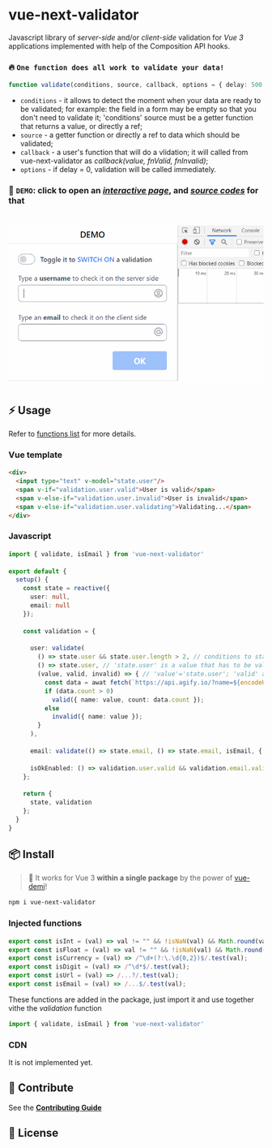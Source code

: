 # vue-next-validator

Javascript library of _server-side_ and/or _client-side_ validation for _*Vue 3*_ applications implemented with help of the Composition API hooks.

### 🔥 `One function does all work to validate your data!`
```ts
function validate(conditions, source, callback, options = { delay: 500 });
```
* `conditions` - it allows to detect the moment when your data are ready to be validated;
for example: the field in a form may be empty so that you don't need to validate it;
'conditions' source must be a getter function that returns a value, or directly a ref;
* `source` - a getter function or directly a ref to data which should be validated;
* `callback` - a user's function that will do a vlidation;
              it will called from vue-next-validator as *callback(value, fnValid, fnInvalid)*;
* `options` - if delay = 0, validation will be called immediately.

### 🚀 **`DEMO`**: click to open an _[interactive page](https://github.com/belset/vue-next-validator/demo-package)_, and _[source codes](https://github.com/belset/vue-next-validator/demo-package)_ for that

#
![](./working.gif)
#

## ⚡ Usage


Refer to [functions list](#functions) for more details.



### Vue template
```html
<div>
  <input type="text" v-model="state.user"/>
  <span v-if="validation.user.valid">User is valid</span>
  <span v-else-if="validation.user.invalid">User is invalid</span>
  <span v-else-if="validation.user.validating">Validating...</span>
</div>
```

### Javascript
```ts
import { validate, isEmail } from 'vue-next-validator'

export default {
  setup() {
    const state = reactive({
      user: null,
      email: null
    });

    const validation = {
      
      user: validate(
        () => state.user && state.user.length > 2, // conditions to start validation, or not
        () => state.user, // 'state.user' is a value that has to be validated
        (value, valid, invalid) => { // 'value'='state.user'; 'valid' and 'invalid' - callback functions to inform about validation result; additinal data can be passed; 
          const data = awat fetch(`https://api.agify.io/?name=${encodeURIComponent(value)}`);
          if (data.count > 0)
            valid({ name: value, count: data.count });
          else
            invalid({ name: value });
        }
      ),

      email: validate(() => state.email, () => state.email, isEmail, { delay: 0 }),

      isOkEnabled: () => validation.user.valid && validation.email.valid
    };

    return {
      state, validation
    };
  }
}
```

## 📦 Install

> 🎩 It works for Vue 3 **within a single package** by the power of [vue-demi](https://github.com/belset/vue-next-validator)!

```bash
npm i vue-next-validator
```


### Injected functions
```ts
export const isInt = (val) => val != "" && !isNaN(val) && Math.round(val) == val;
export const isFloat = (val) => val != "" && !isNaN(val) && Math.round(val) != val;
export const isCurrency = (val) => /^\d+(?:\.\d{0,2})$/.test(val);
export const isDigit = (val) => /^\d*$/.test(val);
export const isUrl = (val) => /...?/.test(val);
export const isEmail = (val) => /...$/.test(val);
```
These functions are added in the package, just import it and use together vithe the _validation_ function 
```ts
import { validate, isEmail } from 'vue-next-validator'
```

### CDN

It is not implemented yet.


## 🧱 Contribute

See the [**Contributing Guide**](https://github.com/belset/vue-next-validator/contributing)

## 📄 License

